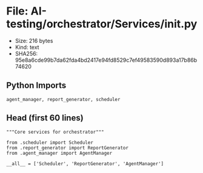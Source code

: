 # File: AI-testing/orchestrator/Services/__init__.py

- Size: 216 bytes
- Kind: text
- SHA256: 95e8a6cde99b7da62fda4bd2417e94fd8529c7ef49583590d893a17b86b74620

## Python Imports

```
agent_manager, report_generator, scheduler
```

## Head (first 60 lines)

```
"""Core services for orchestrator"""

from .scheduler import Scheduler
from .report_generator import ReportGenerator
from .agent_manager import AgentManager

__all__ = ['Scheduler', 'ReportGenerator', 'AgentManager']
```

